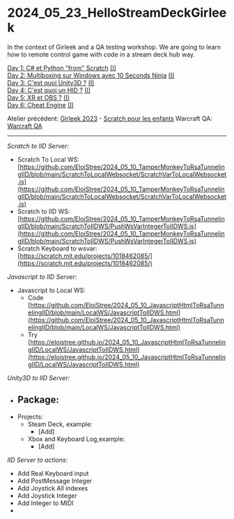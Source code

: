 # 2024_05_23_HelloStreamDeckGirleek

In the context of Girleek and a QA testing workshop. We are going to learn how to remote control game with code in a stream deck hub way.

[Day 1: C# et Python "from" Scratch](WorkshopPerDay/2024_05_17.md)  [(I)](https://github.com/EloiStree/2024_05_23_HelloSteamDeckGirleek/issues/2)  
[Day 2: Multiboxing sur Windows avec 10 Seconds Ninja](WorkshopPerDay/2024_05_20.md)  [(I)](https://github.com/EloiStree/2024_05_23_HelloSteamDeckGirleek/issues/3)  
[Day 3: C'est quoi Unity3D ?](WorkshopPerDay/2024_05_21.md)   [(I)](https://github.com/EloiStree/2024_05_23_HelloSteamDeckGirleek/issues/4)  
[Day 4: C'est quoi un HID ?](WorkshopPerDay/2024_05_22.md)   [(I)](https://github.com/EloiStree/2024_05_23_HelloSteamDeckGirleek/issues/5)  
[Day 5: XR et OBS ?](WorkshopPerDay/2024_05_23.md)   [(I)](https://github.com/EloiStree/2024_05_23_HelloSteamDeckGirleek/issues/6)  
[Day 6: Cheat Engine](WorkshopPerDay/2024_05_24.md)  [(I)](https://github.com/EloiStree/2024_05_23_HelloSteamDeckGirleek/issues/7)  

Atelier précédent: [Girleek 2023](https://github.com/EloiStree/2024_05_23_HelloSteamDeckGirleek/issues/8) - [Scratch pour les enfants](https://github.com/EloiStree/2024_05_23_HelloSteamDeckGirleek/issues/9)
Warcraft QA: [Warcraft QA](https://github.com/EloiStree/HelloWarcraftQAXR)

---------------




*Scratch to IID Server:*
- Scratch To Local WS: [https://github.com/EloiStree/2024_05_10_TamperMonkeyToRsaTunnelingIID/blob/main/ScratchToLocalWebsocket/ScratchVarToLocalWebsocket.js](https://github.com/EloiStree/2024_05_10_TamperMonkeyToRsaTunnelingIID/blob/main/ScratchToLocalWebsocket/ScratchVarToLocalWebsocket.js)
- Scratch to IID WS: [https://github.com/EloiStree/2024_05_10_TamperMonkeyToRsaTunnelingIID/blob/main/ScratchToIIDWS/PushWsVarIntegerToIIDWS.js](https://github.com/EloiStree/2024_05_10_TamperMonkeyToRsaTunnelingIID/blob/main/ScratchToIIDWS/PushWsVarIntegerToIIDWS.js)
- Scratch Keyboard to wsvar: [https://scratch.mit.edu/projects/1018462085/](https://scratch.mit.edu/projects/1018462085/)

*Javascript to IID Server:*
- Javascript to Local WS:
  - Code [https://github.com/EloiStree/2024_05_10_JavascriptHtmlToRsaTunnelingIID/blob/main/LocalWS/JavascriptToIIDWS.html](https://github.com/EloiStree/2024_05_10_JavascriptHtmlToRsaTunnelingIID/blob/main/LocalWS/JavascriptToIIDWS.html)
  - Try [https://eloistree.github.io/2024_05_10_JavascriptHtmlToRsaTunnelingIID/LocalWS/JavascriptToIIDWS.html](https://eloistree.github.io/2024_05_10_JavascriptHtmlToRsaTunnelingIID/LocalWS/JavascriptToIIDWS.html)

*Unity3D to IID Server:*
- Package:
  - 
- Projects:
  - Steam Deck, example:
    - [Add] 
  - Xbox and Keyboard Log,example:
    - [Add]  

*IID Server to actions:*
- Add Real Keyboard input
- Add PostMessage Integer
- Add Joystick All indexes
- Add Joystick Integer
- Add Integer to MIDI
- 
 
